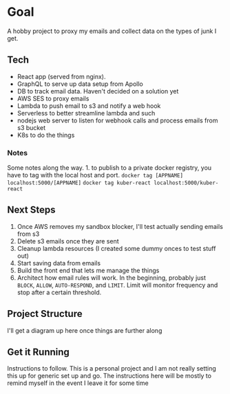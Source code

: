 # Goal

A hobby project to proxy my emails and collect data on the types of junk I get.

## Tech

- React app (served from nginx).
- GraphQL to serve up data setup from Apollo
- DB to track email data. Haven't decided on a solution yet
- AWS SES to proxy emails
- Lambda to push email to s3 and notify a web hook
- Serverless to better streamline lambda and such
- nodejs web server to listen for webhook calls and process emails from s3 bucket
- K8s to do the things

### Notes

Some notes along the way. 1. to publish to a private docker registry, you have to tag with the local host and port.
`docker tag [APPNAME] localhost:5000/[APPNAME]`
`docker tag kuber-react localhost:5000/kuber-react`

## Next Steps

1. Once AWS removes my sandbox blocker, I'll test actually sending emails from s3
1. Delete s3 emails once they are sent
1. Cleanup lambda resources (I created some dummy onces to test stuff out)
1. Start saving data from emails
1. Build the front end that lets me manage the things
1. Architect how email rules will work. In the beginning, probably just `BLOCK`, `ALLOW`, `AUTO-RESPOND`, and `LIMIT`. Limit will monitor frequency and stop after a certain threshold.

## Project Structure

I'll get a diagram up here once things are further along

## Get it Running

Instructions to follow. This is a personal project and I am not really setting this up for generic set up and go. The instructions here will be mostly to remind myself in the event I leave it for some time
